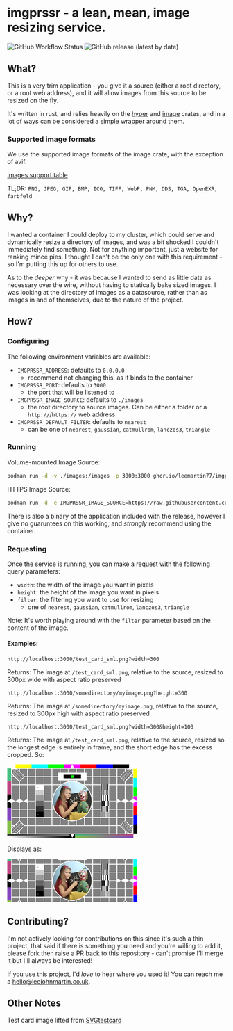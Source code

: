 # imgprssr - a lean, mean, image resizing service.

![GitHub Workflow Status](https://img.shields.io/github/actions/workflow/status/leemartin77/imgprssr/test.yml?label=Test%20and%20Build) ![GitHub release (latest by date)](https://img.shields.io/github/v/release/leemartin77/imgprssr)

## What?

This is a very trim application - you give it a source (either a root directory, or a root web address), and it will allow images from this source to be resized on the fly.

It's written in rust, and relies heavily on the [hyper](https://crates.io/crates/hyper) and [image](https://crates.io/crates/image) crates, and in a lot of ways can be considered a simple wrapper around them.

### Supported image formats

We use the supported image formats of the image crate, with the exception of avif.

[images support table](https://crates.io/crates/image#user-content-supported-image-formats)

TL;DR: `PNG, JPEG, GIF, BMP, ICO, TIFF, WebP, PNM, DDS, TGA, OpenEXR, farbfeld`

## Why?

I wanted a container I could deploy to my cluster, which could serve and dynamically resize a directory of images, and was a bit shocked I couldn't immediately find something. Not for anything important, just a website for ranking mince pies. I thought I can't be the only one with this requirement - so I'm putting this up for others to use.

As to the _deeper_ why - it was because I wanted to send as little data as necessary over the wire, without having to statically bake sized images. I was looking at the directory of images as a datasource, rather than as images in and of themselves, due to the nature of the project.

## How?

### Configuring

The following environment variables are available:

- `IMGPRSSR_ADDRESS`: defaults to `0.0.0.0`
  - recommend not changing this, as it binds to the container
- `IMGPRSSR_PORT`: defaults to `3000`
  - the port that will be listened to
- `IMGPRSSR_IMAGE_SOURCE`: defaults to `./images`
  - the root directory to source images. Can be either a folder or a `http://`/`https://` web address
- `IMGPRSSR_DEFAULT_FILTER`: defaults to `nearest`
  - can be one of `nearest`, `gaussian`, `catmullrom`, `lanczos3`, `triangle`

### Running

Volume-mounted Image Source:

```bash
podman run -d -v ./images:/images -p 3000:3000 ghcr.io/leemartin77/imgprssr:latest
```

HTTPS Image Source:

```bash
podman run -d -e IMGPRSSR_IMAGE_SOURCE=https://raw.githubusercontent.com/LeeMartin77/imgprssr/main/images -p 3000:3000 ghcr.io/leemartin77/imgprssr:latest
```

There is also a binary of the application included with the release, however I give no guaruntees on this working, and _strongly_ recommend using the container.

### Requesting

Once the service is running, you can make a request with the following query parameters:

- `width`: the width of the image you want in pixels
- `height`: the height of the image you want in pixels
- `filter`: the filtering you want to use for resizing
  - one of `nearest`, `gaussian`, `catmullrom`, `lanczos3`, `triangle`

Note: It's worth playing around with the `filter` parameter based on the content of the image.

#### Examples:

```
http://localhost:3000/test_card_sml.png?width=300
```

Returns: The image at `/test_card_sml.png`, relative to the source, resized to 300px wide with aspect ratio preserved

```
http://localhost:3000/somedirectory/myimage.png?height=300
```

Returns: The image at `/somedirectory/myimage.png`, relative to the source, resized to 300px high with aspect ratio preserved

```
http://localhost:3000/test_card_sml.png?width=300&height=100
```

Returns: The image at `/test_card_sml.png`, relative to the source, resized so the longest edge is entirely in frame, and the short edge has the excess cropped. So:

![Uncropped 300 wide](docs/test_card_sml_300_wide_example.png)

Displays as:

![Cropped 300 wide 100 high](docs/test_card_sml_300_100_crop_example.png)

## Contributing?

I'm not actively looking for contributions on this since it's such a thin project, that said if there is something you need and you're willing to add it, please fork then raise a PR back to this repository - can't promise I'll merge it but I'll always be interested!

If you use this project, I'd _love_ to hear where you used it! You can reach me a [hello@leejohnmartin.co.uk](mailto:hello@leejohnmartin.co.uk).

## Other Notes

Test card image lifted from [SVGtestcard](https://github.com/edent/SVGtestcard)
